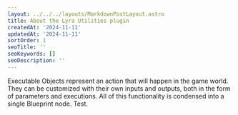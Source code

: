 ```yaml
---
layout: ../../../layouts/MarkdownPostLayout.astro
title: About the Lyra Utilities plugin 
createdAt: '2024-11-11'
updatedAt: '2024-11-11'
sortOrder: 1
seoTitle: ''
seoKeywords: []
seoDescription: ''
---
```


Executable Objects represent an action that will happen in the game world. They can be customized with their own inputs and outputs, both in the form of parameters and executions. All of this functionality is condensed into a single Blueprint node.
Test.